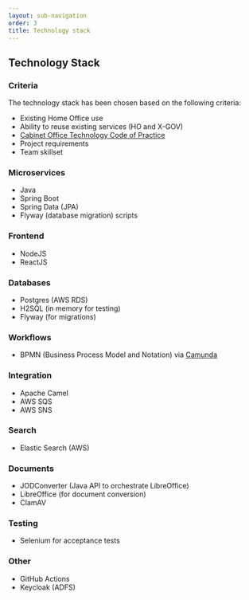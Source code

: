 ```yaml
---
layout: sub-navigation
order: 3
title: Technology stack
---
```

## Technology Stack

### Criteria
The technology stack has been chosen based on the following criteria:
- Existing Home Office use
- Ability to reuse existing services (HO and X-GOV)
- [Cabinet Office Technology Code of Practice](https://www.gov.uk/guidance/the-technology-code-of-practice)
- Project requirements
- Team skillset

### Microservices
- Java
- Spring Boot
- Spring Data (JPA)
- Flyway (database migration) scripts

### Frontend
- NodeJS
- ReactJS

### Databases
- Postgres (AWS RDS)
- H2SQL (in memory for testing)
- Flyway (for migrations)

### Workflows
- BPMN (Business Process Model and Notation) via [Camunda](https://camunda.com/)

### Integration
- Apache Camel
- AWS SQS
- AWS SNS

### Search
- Elastic Search (AWS)

### Documents
- JODConverter (Java API to orchestrate LibreOffice)
- LibreOffice (for document conversion)
- ClamAV

### Testing
- Selenium for acceptance tests

### Other
- GitHub Actions
- Keycloak (ADFS)
